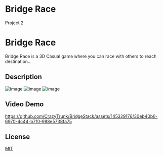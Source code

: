 # Bridge Race
 Project 2
#  Bridge Race
 Bridge Race is a 3D  Casual game where you can race with others to reach destination...
## Description

![image](https://github.com/CrazyTrunk/BridgeStack/assets/145329176/5bfea76c-76e2-4ed1-8c23-7dec3e401223)
![image](https://github.com/CrazyTrunk/BridgeStack/assets/145329176/1a326aeb-1608-47c6-a546-4d1d90857f48)
![image](https://github.com/CrazyTrunk/BridgeStack/assets/145329176/a6ffc561-c284-453f-bbee-7eb34684aa8c)

## Video Demo



https://github.com/CrazyTrunk/BridgeStack/assets/145329176/30eb40b0-6970-4c44-b710-988e5738fa75




## License

[MIT](https://choosealicense.com/licenses/mit/)
